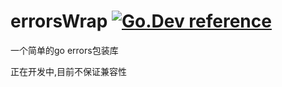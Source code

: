 # errorsWrap    [![Go.Dev reference](https://img.shields.io/badge/go.dev-reference-blue?logo=go&logoColor=white)](https://pkg.go.dev/github.com/flyqie/errorsWrap)

一个简单的go errors包装库

正在开发中,目前不保证兼容性